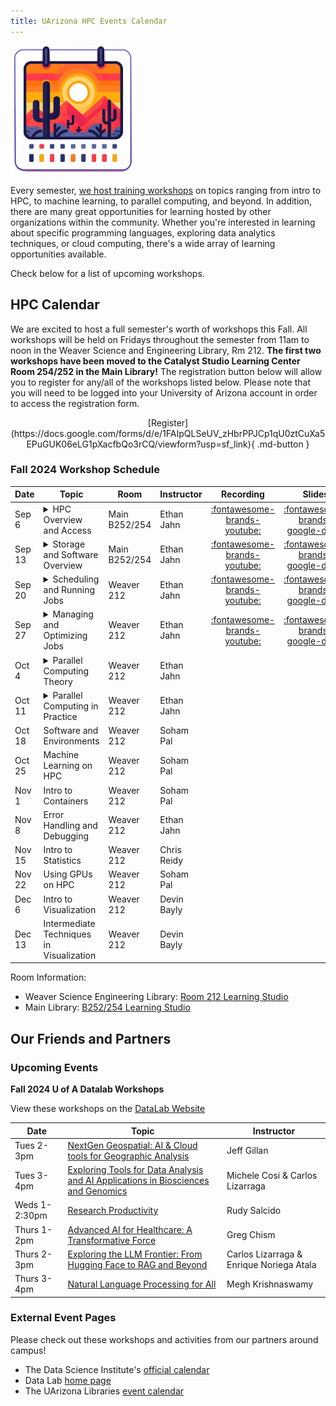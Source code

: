 ```yaml
---
title: UArizona HPC Events Calendar
---
```

<link rel="stylesheet" href="../../assets/stylesheets/events.css">
<link rel="stylesheet" href="../../assets/stylesheets/images.css">


<img class="img-right" src="images/az_calendar.png" title="Desert calendar illustration" alt="cactus" width="200">

Every semester, [we host training workshops](../workshop_materials/) on topics ranging from intro to HPC, to machine learning, to parallel computing, and beyond. In addition, there are many great opportunities for learning hosted by other organizations within the community. Whether you're interested in learning about specific programming languages, exploring data analytics techniques, or cloud computing, there's a wide array of learning opportunities available.

Check below for a list of upcoming workshops.

## HPC Calendar

We are excited to host a full semester's worth of workshops this Fall. All workshops will be held on Fridays throughout the semester from 11am to noon in the Weaver Science and Engineering Library, Rm 212. **The first two workshops have been moved to the Catalyst Studio Learning Center Room 254/252 in the Main Library!** The registration button below will allow you to register for any/all of the workshops listed below. Please note that you will need to be logged into your University of Arizona account in order to access the registration form.

<center>[Register](https://docs.google.com/forms/d/e/1FAIpQLSeUV_zHbrPPJCp1qU0ztCuXa5EPuGUK06eLG1pXacfbQo3rCQ/viewform?usp=sf_link){ .md-button }</center>


### Fall 2024 Workshop Schedule

| Date | Topic | Room | Instructor | Recording | Slides | 
| - | - | - | - | :-: | :-: | 
|Sep 6  | <details><summary>HPC Overview and Access</summary>An introduction to what HPC is, basics of the U of A’s HPC, how to create an account and login. Motivates the usage of HPC including examples from many research areas; outlines several common misconceptions about HPC; introduces the U of A’s clusters; describes the basics of the UA HPC system architecture, including node types and proper usage. This workshop is aimed at first-time HPC users, or users new to the U of A’s HPC system. No programming experience is assumed or required. Basic computer literacy is recommended.</details> | Main B252/254 | Ethan Jahn | [:fontawesome-brands-youtube:](https://youtu.be/-coYkKonS0o) | [:fontawesome-brands-google-drive:](https://docs.google.com/presentation/d/1DLCz4FHqqOKCyZMl5nkgfYhn7E8RFEqu76_EH0vOLws/edit?usp=sharing)
|Sep 13 | <details><summary>Storage and Software Overview</summary>An introduction to the HPC systems related to data storage and software. Outlines the details of the HPC high performance storage system, the rental storage system, Research Desktop Attached Storage (R-DAS), and AWS Tier 2 storage. Covers the basics of Linux file permissions in the context of a shared cluster, including our conventions and best practices. Outlines methods for transferring files to/from the HPC storage system. Describes the module system used to provide software to users, and provides guidelines for personal software installations. Familiarity with basic programming recommended but not required. Participants should be familiar with topics covered in Workshop 1.</details> | Main B252/254 | Ethan Jahn | [:fontawesome-brands-youtube:](https://youtu.be/blF9zL5E_2Q) | [:fontawesome-brands-google-drive:](https://docs.google.com/presentation/d/1X19vX_aIYxP87JsA6VIItWgAeyyEjb9eiaGbiv2u6Zc/edit?usp=sharing)
|Sep 20 | <details><summary>Scheduling and Running Jobs</summary>The ins-and-outs of running jobs on the HPC system. Provides details related to partitions and CPU-time allocations in relation to the scheduling system. Describes HPC hardware information relevant to submitting resource requests. Covers details for each type of job, including Open OnDemand graphical jobs, interactive terminal sessions, batch jobs, and array jobs. Provides best practices and clarification related to the queueing system and Slurm terminology. A basic batch job example is included. Basic programming experience including familiarity with bash recommended but not required. Participants should be familiar with topics covered in Workshops 1 and 2.</details> | Weaver 212  | Ethan Jahn | [:fontawesome-brands-youtube:](https://youtu.be/Swz0tgj4iBs) | [:fontawesome-brands-google-drive:](https://docs.google.com/presentation/d/18IoGcKwaip4-P6xDlXMm46aTlpfquu9XDUVF7lGNs5c/edit?usp=sharing)
|Sep 27 | <details><summary>Managing and Optimizing Jobs</summary>Motivates, defines, and describes tools/techniques for managing jobs, including Open OnDemand and command-line tools (both provided by Slurm – e.g. ```squeue``` – and other tools such as ```seff``` and ```job-history```). Provides detailed examples and use cases for these tools. Additionally provides clarity and motivation for job optimization, including decreasing time to result and improving overall HPC throughput. Outlines best practices and principles of constructing optimal resource requests. Basic programming experience and familiarity with previous workshop topics is recommended.</details> | Weaver 212 | Ethan Jahn | [:fontawesome-brands-youtube:](https://youtu.be/qrN-6FwWtp4) | [:fontawesome-brands-google-drive:](https://docs.google.com/presentation/d/19c9C_GETjAbZaPp6uKA-hhJwgcGTv69kMsbP62USScA/edit?usp=sharing)
|Oct 4  | <details><summary>Parallel Computing Theory</summary>An introduction to the principles and concepts of computing. Discusses basics of computer architecture and serial computing to provide context for developments in parallel computing. Covers paradigms and models of parallel computing. Other topics include scaling laws, load balancing, task decomposition, asynchronous computation, overhead, meta-parallelism, etc. Basics of writing parallel algorithms will be discussed. Basic programming experience and familiarity with general computing concepts are recommended.</details> | Weaver 212 | Ethan Jahn |
|Oct 11 | <details><summary>Parallel Computing in Practice</summary>Implementing parallelization often looks very different than describing it in abstract terms. Building on the previous session’s material, this workshop will aim to provide some guidelines and examples of parallelization in practice. Software discussed includes OpenMPI, Python (multiprocessing & mpi4py), R (parallel), Matlab, and potentially others. Some basic programming experience and familiarity with all previous workshop topics are highly recommended.</details> | Weaver 212 | Ethan Jahn |
|Oct 18 | Software and Environments | Weaver 212 | Soham Pal |
|Oct 25 | Machine Learning on HPC | Weaver 212 | Soham Pal |
|Nov 1  | Intro to Containers | Weaver 212 | Soham Pal |
|Nov 8  | Error Handling and Debugging | Weaver 212 | Ethan Jahn |
|Nov 15 | Intro to Statistics | Weaver 212 | Chris Reidy |
|Nov 22 | Using GPUs on HPC | Weaver 212 | Soham Pal |
|Dec 6  | Intro to Visualization | Weaver 212 | Devin Bayly |
|Dec 13 | Intermediate Techniques in Visualization | Weaver 212 | Devin Bayly |


Room Information:

- Weaver Science Engineering Library: [Room 212 Learning Studio](https://lib.arizona.edu/sites/default/files/science-floor2.pdf)
- Main Library: [B252/254 Learning Studio](https://lib.arizona.edu/sites/default/files/main-floor2.pdf)

<object class="pdf" 
    data="images/SupportServicesInfoSlide.pdf"
    width="800"
    height="500"
    border="0">
</object>

## Our Friends and Partners

### Upcoming Events

<!-- ??? example "No listed events. Check back later."
    *If you have an event that you would like us to display here, please let us know!* -->

**Fall 2024 U of A Datalab Workshops**

View these workshops on the [DataLab Website](https://datascience.arizona.edu/education/uarizona-data-lab)

| Date | Topic | Instructor |
| - | - | - |
| Tues 2-3pm | [NextGen Geospatial: AI & Cloud tools for Geographic Analysis](https://github.com/ua-datalab/Geospatial_Workshops/wiki) | Jeff Gillan |
| Tues 3-4pm | [Exploring Tools for Data Analysis and AI Applications in Biosciences and Genomics](https://github.com/ua-datalab/Bioinformatics/wiki) | Michele Cosi & Carlos Lizarraga |
| Weds 1-2:30pm | [Research Productivity](https://datascience.arizona.edu/events/leadership-through-project-management-team-culture-tips-successful-research-projects) | Rudy Salcido |
| Thurs 1-2pm | [Advanced AI for Healthcare: A Transformative Force](https://github.com/ua-datalab/ai-healthcare) | Greg Chism |
| Thurs 2-3pm | [Exploring the LLM Frontier: From Hugging Face to RAG and Beyond](https://github.com/ua-datalab/Generative-AI) | Carlos Lizarraga & Enrique Noriega Atala |
| Thurs 3-4pm | [Natural Language Processing for All](https://github.com/ua-datalab/NLP-Speech) | Megh Krishnaswamy |

### External Event Pages

Please check out these workshops and activities from our partners around campus!

- The Data Science Institute's [official calendar](https://datascience.arizona.edu/calendar)
- Data Lab [home page](https://datainsight.arizona.edu/uarizona-data-lab)
- The UArizona Libraries [event calendar](https://libcal.library.arizona.edu/calendar/events)


<!--
!!! example "No upcoming workshops scheduled. Check back later"
-->
<!--

Below is a nice format you can use to create cards for upcoming events. 

<div class="event-card">
    <div class="event-date">
        <div class="date-number">DAY</div>
        <div class="date-month">3 LETTER MONTH</div>
    </div>
        <div class="event-details">
            <h3><a href="PATH TO WORKSHOP PAGE">WORKSHOP NAME</a></h3>
            <p>TIME &#x25cf LOCATION</p>
        </div>
        <div class="event-registration">
            <a href="REGISTRATION LINK"> <button class="register-button">Register</button></a>
        </div>
</div>


As an example:

<div class="event-card">
    <div class="event-date">
        <div class="date-number">3</div>
        <div class="date-month">Apr</div>
    </div>
        <div class="event-details">
            <h3><a href="../intro_to_hpc/">Intro to HPC</a></h3>
            <p>10:00-11:00am &#x25cf Catalyst Studios Room 1</p>
        </div>
        <div class="event-registration">
            <a href="REGISTRATION LINK"> <button class="register-button">Register</button></a>
        </div>
</div>

-->